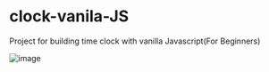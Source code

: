 # clock-vanila-JS

Project for building time clock with vanilla Javascript(For Beginners) 



![image](https://user-images.githubusercontent.com/51326421/101267427-21ae8780-378b-11eb-9675-532279dae299.png)




